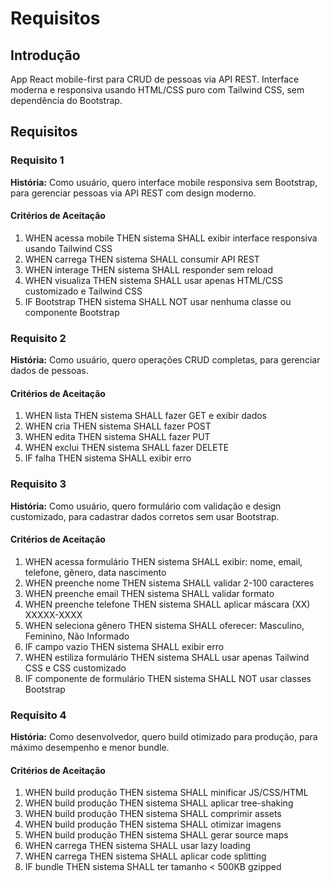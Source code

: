 # Requisitos

## Introdução

App React mobile-first para CRUD de pessoas via API REST. Interface moderna e responsiva usando HTML/CSS puro com Tailwind CSS, sem dependência do Bootstrap.

## Requisitos

### Requisito 1

**História:** Como usuário, quero interface mobile responsiva sem Bootstrap, para gerenciar pessoas via API REST com design moderno.

#### Critérios de Aceitação

1. WHEN acessa mobile THEN sistema SHALL exibir interface responsiva usando Tailwind CSS
2. WHEN carrega THEN sistema SHALL consumir API REST
3. WHEN interage THEN sistema SHALL responder sem reload
4. WHEN visualiza THEN sistema SHALL usar apenas HTML/CSS customizado e Tailwind CSS
5. IF Bootstrap THEN sistema SHALL NOT usar nenhuma classe ou componente Bootstrap

### Requisito 2

**História:** Como usuário, quero operações CRUD completas, para gerenciar dados de pessoas.

#### Critérios de Aceitação

1. WHEN lista THEN sistema SHALL fazer GET e exibir dados
2. WHEN cria THEN sistema SHALL fazer POST
3. WHEN edita THEN sistema SHALL fazer PUT
4. WHEN exclui THEN sistema SHALL fazer DELETE
5. IF falha THEN sistema SHALL exibir erro

### Requisito 3

**História:** Como usuário, quero formulário com validação e design customizado, para cadastrar dados corretos sem usar Bootstrap.

#### Critérios de Aceitação

1. WHEN acessa formulário THEN sistema SHALL exibir: nome, email, telefone, gênero, data nascimento
2. WHEN preenche nome THEN sistema SHALL validar 2-100 caracteres
3. WHEN preenche email THEN sistema SHALL validar formato
4. WHEN preenche telefone THEN sistema SHALL aplicar máscara (XX) XXXXX-XXXX
5. WHEN seleciona gênero THEN sistema SHALL oferecer: Masculino, Feminino, Não Informado
6. IF campo vazio THEN sistema SHALL exibir erro
7. WHEN estiliza formulário THEN sistema SHALL usar apenas Tailwind CSS e CSS customizado
8. IF componente de formulário THEN sistema SHALL NOT usar classes Bootstrap

### Requisito 4

**História:** Como desenvolvedor, quero build otimizado para produção, para máximo desempenho e menor bundle.

#### Critérios de Aceitação

1. WHEN build produção THEN sistema SHALL minificar JS/CSS/HTML
2. WHEN build produção THEN sistema SHALL aplicar tree-shaking
3. WHEN build produção THEN sistema SHALL comprimir assets
4. WHEN build produção THEN sistema SHALL otimizar imagens
5. WHEN build produção THEN sistema SHALL gerar source maps
6. WHEN carrega THEN sistema SHALL usar lazy loading
7. WHEN carrega THEN sistema SHALL aplicar code splitting
8. IF bundle THEN sistema SHALL ter tamanho < 500KB gzipped
